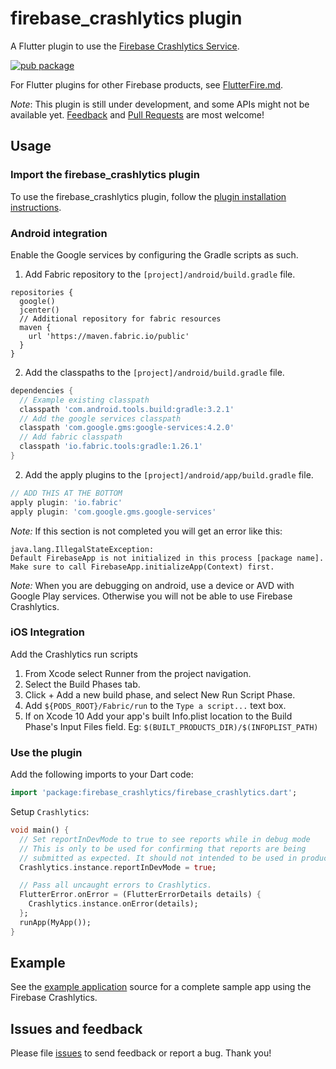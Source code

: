 # firebase_crashlytics plugin

A Flutter plugin to use the [Firebase Crashlytics Service](https://firebase.google.com/docs/crashlytics/).

[![pub package](https://img.shields.io/pub/v/firebase_crashlytics.svg)](https://pub.dartlang.org/packages/firebase_crashlytics)

For Flutter plugins for other Firebase products, see [FlutterFire.md](https://github.com/flutter/plugins/blob/master/FlutterFire.md).

*Note*: This plugin is still under development, and some APIs might not be available yet. [Feedback](https://github.com/flutter/flutter/issues) and [Pull Requests](https://github.com/flutter/plugins/pulls) are most welcome!

## Usage

### Import the firebase_crashlytics plugin
To use the firebase_crashlytics plugin, follow the [plugin installation instructions](https://pub.dartlang.org/packages/firebase_crashlytics#pub-pkg-tab-installing).

### Android integration

Enable the Google services by configuring the Gradle scripts as such.

1. Add Fabric repository to the `[project]/android/build.gradle` file.
```
repositories {
  google()
  jcenter()
  // Additional repository for fabric resources
  maven {
    url 'https://maven.fabric.io/public'
  }
}
```

2. Add the classpaths to the `[project]/android/build.gradle` file.
```gradle
dependencies {
  // Example existing classpath
  classpath 'com.android.tools.build:gradle:3.2.1'
  // Add the google services classpath
  classpath 'com.google.gms:google-services:4.2.0'
  // Add fabric classpath
  classpath 'io.fabric.tools:gradle:1.26.1'
}
```

2. Add the apply plugins to the `[project]/android/app/build.gradle` file.
```gradle
// ADD THIS AT THE BOTTOM
apply plugin: 'io.fabric'
apply plugin: 'com.google.gms.google-services'
```

*Note:* If this section is not completed you will get an error like this:
```
java.lang.IllegalStateException:
Default FirebaseApp is not initialized in this process [package name].
Make sure to call FirebaseApp.initializeApp(Context) first.
```

*Note:* When you are debugging on android, use a device or AVD with Google Play services.
Otherwise you will not be able to use Firebase Crashlytics.

### iOS Integration

Add the Crashlytics run scripts

1. From Xcode select Runner from the project navigation.
1. Select the Build Phases tab.
1. Click + Add a new build phase, and select New Run Script Phase.
1. Add `${PODS_ROOT}/Fabric/run` to the `Type a script...` text box.
1. If on Xcode 10 Add your app's built Info.plist location to the Build Phase's Input Files field.
Eg: `$(BUILT_PRODUCTS_DIR)/$(INFOPLIST_PATH)`

### Use the plugin

Add the following imports to your Dart code:
```dart
import 'package:firebase_crashlytics/firebase_crashlytics.dart';
```

Setup `Crashlytics`:
```dart
void main() {
  // Set reportInDevMode to true to see reports while in debug mode
  // This is only to be used for confirming that reports are being
  // submitted as expected. It should not intended to be used in production.
  Crashlytics.instance.reportInDevMode = true;

  // Pass all uncaught errors to Crashlytics.
  FlutterError.onError = (FlutterErrorDetails details) {
    Crashlytics.instance.onError(details);
  };
  runApp(MyApp());
}
```

## Example

See the [example application](https://github.com/flutter/plugins/tree/master/packages/firebase_crashlytics/example) source
for a complete sample app using the Firebase Crashlytics.

## Issues and feedback

Please file [issues](https://github.com/flutter/flutter/issues/new)
to send feedback or report a bug. Thank you!